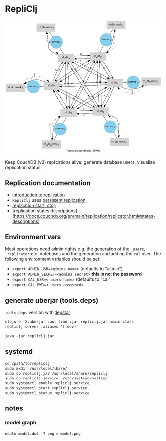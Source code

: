 # RepliClj

<img src="model.png" alt="model" id="logo">

Keep CouchDB (v3) replications alive, generate database users, visualize replication status.

## Replication documentation

* [introduction to replication](https://docs.couchdb.org/en/stable/replication/intro.html#introduction-to-replication) 
* `RepliClj` uses [persistent replication](https://docs.couchdb.org/en/stable/replication/intro.html#transient-and-persistent-replication)
* [replication start, stop](https://docs.couchdb.org/en/stable/replication/intro.html#transient-and-persistent-replication)
* [replication states descriptions](https://docs.couchdb.org/en/main/replication/replicator.html#states-descriptions]

## Environment vars

Most operations need admin rights e.g. the generation of the `_users`,
`_replicator` etc. datebases and the generation and adding the
`cal` user. The following environment variables should be set:

* `export ADMIN_USR=<admins name>` (defaults to "admin")
* `export ADMIN_SECRET=<admins secret>` **this is not the password**
* `export CAL_USR=< users name>` (defaults to "cal")
* `export CAL_PWD=< users password>`

## generate uberjar (tools.deps)

`tools.deps` version with [depstar](https://github.com/seancorfield/depstar):

```shell
clojure -X:uberjar :aot true :jar repliclj.jar :main-class repliclj.server :aliases '[:dev]'
```

```shell
java -jar repliclj.jar
```

## systemd

```shell
cd /path/to/repliclj
sudo mkdir /usr/local/share/
sudo cp repliclj.jar /usr/local/share/repliclj
sudo cp repliclj.service  /etc/systemd/system/
sudo systemctl enable repliclj.service
sudo systemctl start repliclj.service
sudo systemctl status repliclj.service
``` 

## notes

### model graph

```shell
neato model.dot -T png > model.png
```
